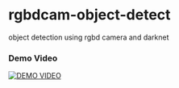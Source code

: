 # rgbdcam-object-detect
object detection using rgbd camera and darknet  

### Demo Video
[![DEMO VIDEO](http://img.youtube.com/vi/UKXnk1rMGn0/0.jpg)](https://www.youtube.com/watch?v=UKXnk1rMGn0)
